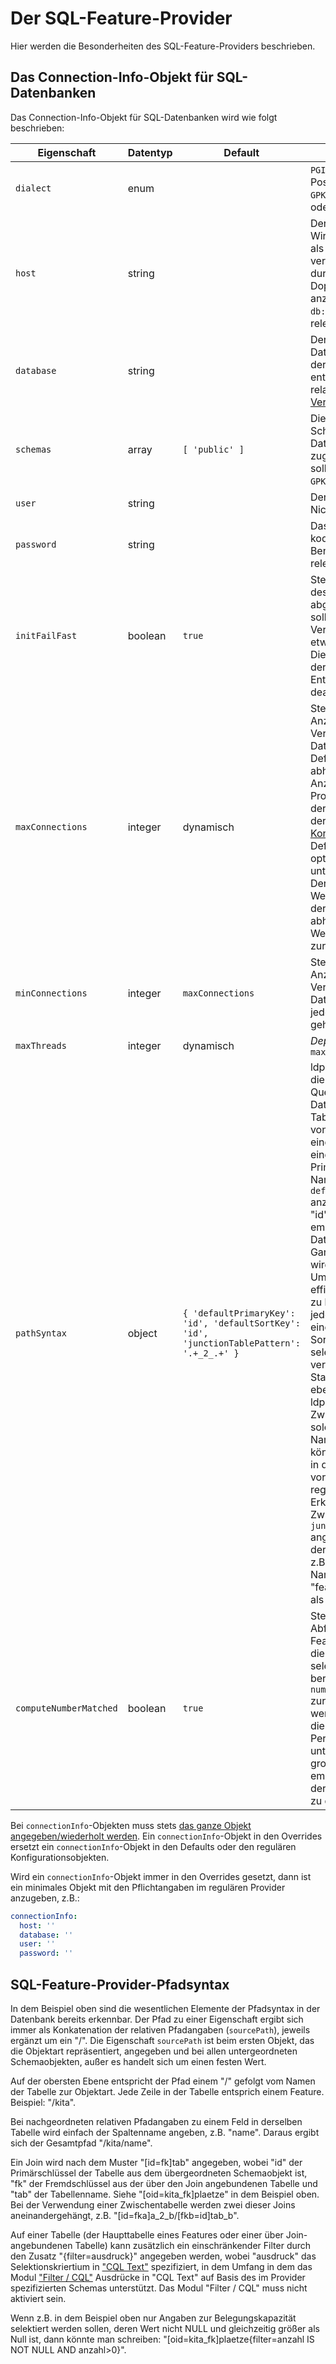 # Der SQL-Feature-Provider

Hier werden die Besonderheiten des SQL-Feature-Providers beschrieben.

<a name="connection-info"></a>

## Das Connection-Info-Objekt für SQL-Datenbanken

Das Connection-Info-Objekt für SQL-Datenbanken wird wie folgt beschrieben:

|Eigenschaft |Datentyp |Default |Beschreibung
| --- | --- | --- | ---
|`dialect` |enum | |`PGIS` für PostgreSQL/PostGIS, `GPKG` für GeoPackage oder SQLite/SpatiaLite.
|`host` |string | |Der Datenbankhost. Wird ein anderer Port als der Standardport verwendet, ist dieser durch einen Doppelpunkt getrennt anzugeben, z.B. `db:30305`. Nicht relevant für `GPKG`. 
|`database` |string | |Der Name der Datenbank. Für `GPKG` der Pfad zur Datei, entweder absolut oder relativ zum [Daten-Verzeichnis](../../data-folder.md).
|`schemas` |array |`[ 'public' ]` |Die Namen der Schemas in der Datenbank, auf die zugegriffen werden soll. Nicht relevant für `GPKG`. 
|`user` |string | |Der Benutzername. Nicht relevant für `GPKG`. 
|`password` |string | |Das mit base64 kodierte Passwort des Benutzers. Nicht relevant für `GPKG`. 
|`initFailFast` |boolean |`true` |Steuert, ob das Starten des Feature-Providers abgebrochen werden soll, wenn der Verbindungsaufbau etwas länger dauert. Diese Option sollte in der Regel nur auf Entwicklungssystemen deaktiviert werden.
|`maxConnections` |integer |dynamisch |Steuert die maximale Anzahl von Verbindungen zur Datenbank. Der Default-Wert ist abhängig von der Anzahl der Prozessorkerne und der Anzahl der Joins in der [Types-Konfiguration](README.md#feature-provider-types). Der Default-Wert wird für optimale Performanz unter Last empfohlen. Der kleinstmögliche Wert ist ebenfalls von der Anzahl der Joins abhängig, kleinere Werte werden zurückgewiesen. 
|`minConnections` |integer |`maxConnections` |Steuert die minimale Anzahl von Verbindungen zur Datenbank, die jederzeit offen gehalten werden.
|`maxThreads` |integer |dynamisch |*Deprecated* Siehe `maxConnections`
|`pathSyntax` |object |`{ 'defaultPrimaryKey': 'id', 'defaultSortKey': 'id', 'junctionTablePattern': '.+_2_.+' }` |ldproxy erwartet für die Ausführung von Queries auf der Datenbank in jeder Tabelle, mit Ausnahme von Zwischentabellen, eine Spalte mit einen eindeutigen Primärschlüssel. Der Name ist in `defaultPrimaryKey` anzugeben, Default ist "id". Es wird empfohlen, dass als Datentyp eine Ganzzahl verwendet wird.<br>Um das Paging effizient unterstützen zu können, wird bei jeder dieser Tabellen eine Spalte zum Sortieren der selektierten Objekte verwendet. Standardmäßig ist dies ebenso die Spalte "id".<br>ldproxy muss Zwischentabellen als solche über den Namen erkennen können. Sofern diese in der Datenbank vorkommen, muss der reguläre Ausdruck zur Erkennung der Zwischentabellen in `junctionTablePattern` angegeben werden, der Default erkennt z.B. eine Tabelle mit Namen "featurea_2_featureb" als Zwischentabelle.
|`computeNumberMatched` |boolean |`true` |Steuert, ob bei Abfragen auf der Features-Ressource die Anzahl der selektierten Features berechnet und in `numberMatched` zurückgegeben werden soll oder ob dies aus Performancegründen unterbleiben soll. Bei großen Datensätzen empfiehlt es sich in der Regel, die Option zu deaktivieren.

Bei `connectionInfo`-Objekten muss stets [das ganze Objekt angegeben/wiederholt werden](../global-configuration.md#merge-exceptions). Ein `connectionInfo`-Objekt in den Overrides ersetzt ein `connectionInfo`-Objekt in den Defaults oder den regulären Konfigurationsobjekten. 

Wird ein `connectionInfo`-Objekt immer in den Overrides gesetzt, dann ist ein minimales Objekt mit den Pflichtangaben im regulären Provider anzugeben, z.B.:

```yaml
connectionInfo:
  host: ''
  database: ''
  user: ''
  password: ''
```

<a name="path-syntax"></a>

## SQL-Feature-Provider-Pfadsyntax

In dem Beispiel oben sind die wesentlichen Elemente der Pfadsyntax in der Datenbank bereits erkennbar. Der Pfad zu einer Eigenschaft ergibt sich immer als Konkatenation der relativen Pfadangaben (`sourcePath`), jeweils ergänzt um ein "/". Die Eigenschaft `sourcePath` ist beim ersten Objekt, das die Objektart repräsentiert, angegeben und bei allen untergeordneten Schemaobjekten, außer es handelt sich um einen festen Wert.

Auf der obersten Ebene entspricht der Pfad einem "/" gefolgt vom Namen der Tabelle zur Objektart. Jede Zeile in der Tabelle entsprich einem Feature. Beispiel: "/kita".

Bei nachgeordneten relativen Pfadangaben zu einem Feld in derselben Tabelle wird einfach der Spaltenname angeben, z.B. "name". Daraus ergibt sich der Gesamtpfad "/kita/name".

Ein Join wird nach dem Muster "[id=fk]tab" angegeben, wobei "id" der Primärschlüssel der Tabelle aus dem übergeordneten Schemaobjekt ist, "fk" der Fremdschlüssel aus der über den Join angebundenen Tabelle und "tab" der Tabellenname. Siehe "[oid=kita_fk]plaetze" in dem Beispiel oben. Bei der Verwendung einer Zwischentabelle werden zwei dieser Joins aneinandergehängt, z.B. "[id=fka]a_2_b/[fkb=id]tab_b".

Auf einer Tabelle (der Haupttabelle eines Features oder einer über Join-angebundenen Tabelle) kann zusätzlich ein einschränkender Filter durch den Zusatz "{filter=ausdruck}" angegeben werden, wobei "ausdruck" das Selektionskriertium in ["CQL Text"](http://docs.opengeospatial.org/DRAFTS/19-079.html#cql-text) spezifiziert, in dem Umfang in dem das Modul ["Filter / CQL"](../services/filter.md) Ausdrücke in "CQL Text" auf Basis des im Provider spezifizierten Schemas unterstützt. Das Modul "Filter / CQL" muss nicht aktiviert sein.

Wenn z.B. in dem Beispiel oben nur Angaben zur Belegungskapazität selektiert werden sollen, deren Wert nicht NULL und gleichzeitig größer als Null ist, dann könnte man schreiben: "[oid=kita_fk]plaetze{filter=anzahl IS NOT NULL AND anzahl>0}".

